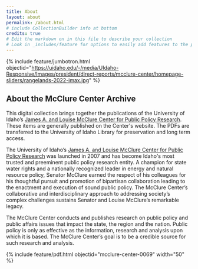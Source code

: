```yaml
---
title: About
layout: about
permalink: /about.html
# include CollectionBuilder info at bottom
credits: true
# Edit the markdown on in this file to describe your collection
# Look in _includes/feature for options to easily add features to the page
---
```


{% include feature/jumbotron.html objectid="https://uidaho.edu/-/media/UIdaho-Responsive/Images/president/direct-reports/mcclure-center/homepage-sliders/rangelands-2022-imax.jpg" %} 

## About the McClure Center Archive

This digital collection brings together the publications of the University of Idaho’s [James A. and Louise McClure Center for Public Policy Research](https://www.uidaho.edu/president/direct-reports/mcclure-center).
These items are generally published on the Center's website.
The PDFs are transferred to the University of Idaho Library for preservation and long term access.

The University of Idaho’s [James A. and Louise McClure Center for Public Policy Research](https://www.uidaho.edu/president/direct-reports/mcclure-center) was launched in 2007 and has become Idaho's most trusted and preeminent public policy research entity. A champion for state water rights and a nationally recognized leader in energy and natural resource policy, Senator McClure earned the respect of his colleagues for his thoughtful pursuit and promotion of bipartisan collaboration leading to the enactment and execution of sound public policy. The McClure Center’s collaborative and interdisciplinary approach to addressing society’s complex challenges sustains Senator and Louise McClure’s remarkable legacy.

The McClure Center conducts and publishes research on public policy and public affairs issues that impact the state, the region and the nation. Public policy is only as effective as the information, research and analysis upon which it is based. The McClure Center’s goal is to be a credible source for such research and analysis.

{% include feature/pdf.html objectid="mcclure-center-0069" width="50" %} 
